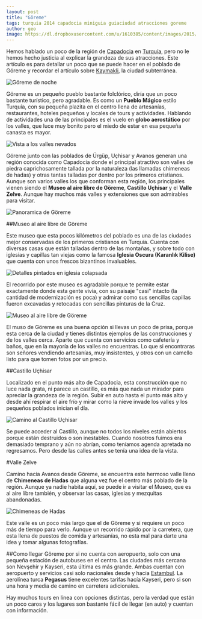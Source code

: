 ```yaml
---
layout: post
title: "Göreme"
tags: turquia 2014 capadocia miniguia guiaciudad atracciones goreme
author: geo
image: https://dl.dropboxusercontent.com/u/1610385/content/images/2015/05/2014-12-24-06-23-14.jpg
---
```

Hemos hablado un poco de la región de [Capadocia](/tag/capadocia) en [Turquía](/tag/turquia), pero no le hemos hecho justicia al explicar la grandeza de sus atracciones. Este artículo es para detallar un poco que se puede hacer en el poblado de Göreme y recordar el artículo sobre [Kaymakli](/kaymakli-ciudad-subterranea-turca/), la ciudad subterránea.

![Göreme de noche](https://dl.dropboxusercontent.com/u/1610385/content/images/2015/05/2014-12-23-19-11-13.jpg)

Göreme es un pequeño pueblo bastante folclórico, diría que un poco bastante turístico, pero agradable. Es como un **Pueblo Mágico** estilo Turquía, con su pequeña plazita en el centro llena de artesanías, restaurantes, hoteles pequeños y locales de tours y actividades. Hablando de actividades una de las principales es el vuelo en **globo aerostático** por los valles, que luce muy bonito pero el miedo de estar en esa pequeña canasta es mayor.

![Vista a los valles nevados](https://dl.dropboxusercontent.com/u/1610385/content/images/2015/05/2014-12-24-11-26-38.jpg)

Göreme junto con las poblados de Ürgüp, Uçhisar y Avanos generan una región conocida como Capadocia donde el principal atractivo son valles de piedra caprichosamente tallada por la naturaleza (las llamadas chimeneas de hadas) y otras tantas talladas por dentro por los primeros cristianos. Aunque son varios valles los que conforman esta región, los principales vienen siendo el **Museo al aire libre de Göreme**, **Castillo Uçhisar** y el **Valle Zelve**. Aunque hay muchos más valles y extensiones que son admirables para visitar.

![Panoramica de Göreme](https://dl.dropboxusercontent.com/u/1610385/content/images/2015/05/2014-12-24-07-37-18-PANO.jpg)

##Museo al aire libre de Göreme

Este museo que esta pocos kilómetros del poblado es una de las ciudades mejor conservadas de los primeros cristianos en Turquía. Cuenta con diversas casas que están talladas dentro de las montañas, y sobre todo con iglesias y capillas tan viejas como la famosa **Iglesia Oscura (Karanlık Kilise)** que cuenta con unos frescos bizantinos invaluables.

![Detalles pintados en iglesia colapsada](https://dl.dropboxusercontent.com/u/1610385/content/images/2015/05/2014-12-24-12-30-04.jpg)

El recorrido por este museo es agradable porque te permite estar exactamente donde esta gente vivía, con su paisaje "casi" intacto (la cantidad de modernización es poca) y admirar como sus sencillas capillas fueron excavadas y retocadas con sencillas pinturas de la Cruz.

![Museo al aire libre de Göreme](https://dl.dropboxusercontent.com/u/1610385/content/images/2015/05/2014-12-24-12-14-21.jpg)

El muso de Göreme es una buena opción si llevas un poco de prisa, porque esta cerca de la ciudad y tienes distintos ejemplos de las construcciones y de los valles cerca. Aparte que cuenta con servicios como cafetería y baños, que en la mayoría de los valles no encuentras. Lo que si encontraras son señores vendiendo artesanías, muy insistentes, y otros con un camello listo para que tomen fotos por un precio.

##Castillo Uçhisar

Localizado en el punto más alto de Capadocia, esta construcción que no luce nada grata, ni parece un castillo, es más que nada un mirador para apreciar la grandeza de la región. Subir en auto hasta el punto más alto y desde ahí respirar el aire frío y mirar como la nieve invade los valles y los pequeños poblados inician el día.

![Camino al Castillo Uçhisar](https://dl.dropboxusercontent.com/u/1610385/content/images/2015/05/2014-12-24-08-59-00.jpg)

Se puede acceder al Castillo, aunque no todos los niveles están abiertos porque están destruidos o son inestables. Cuando nosotros fuimos era demasiado temprano y aún no abrían, como teníamos agenda apretada no regresamos. Pero desde las calles antes se tenía una idea de la vista.

#Valle Zelve

Camino hacía Avanos desde Göreme, se encuentra este hermoso valle lleno de **Chimeneas de Hadas** que alguna vez fue el centro más poblado de la región. Aunque ya nadie habita aquí, se puede ir a visitar el Museo, que es al aire libre también, y observar las casas, iglesias y mezquitas abandonadas.

![Chimeneas de Hadas](https://dl.dropboxusercontent.com/u/1610385/content/images/2015/05/2014-12-24-14-07-37.jpg)

Este valle es un poco más largo que el de Göreme y si requiere un poco más de tiempo para verlo. Aunque un recorrido rápido por la carretera, que esta llena de puestos de comida y artesanías, no esta mal para darte una idea y tomar algunas fotografías. 

##Como llegar
Göreme por si no cuenta con aeropuerto, solo con una pequeña estación de autobuses en el centro. Las ciudades más cercana son Nevşehir y Kayseri, esta última es más grande. Ambas cuentan con aeropuerto y servicios casi solo nacionales desde y hacia [Estambul](/tag/estambul). La aerolínea turca **Pegasus** tiene excelentes tarifas hacía Kayseri, pero si son una hora y media de camino en carretera adicionales.

Hay muchos tours en línea con opciones distintas, pero la verdad que están un poco caros y los lugares son bastante fácil de llegar (en auto) y cuentan con información.